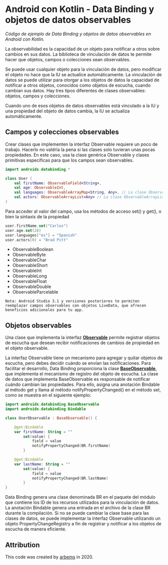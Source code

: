 # Android con Kotlin - Data Binding y objetos de datos observables

*Código de ejemplo de Data Binding y objetos de datos observables en Android con Kotlin.*

La observabilidad es la capacidad de un objeto para notificar a otros sobre cambios en sus datos. La biblioteca de vinculación de datos te permite hacer que objetos, campos o colecciones sean observables.

Se puede usar cualquier objeto para la vinculación de datos, pero modificar el objeto no hace que la IU se actualice automáticamente. La vinculación de datos se puede utilizar para otorgar a los objetos de datos la capacidad de notificar a otros objetos, conocidos como objetos de escucha, cuando cambian sus datos. Hay tres tipos diferentes de clases observables: objetos, campos y colecciones.

Cuando uno de esos objetos de datos observables está vinculado a la IU y una propiedad del objeto de datos cambia, la IU se actualiza automáticamente.
## Campos y colecciones observables

Crear clases que implementen la interfaz Observable requiere un poco de trabajo. Hacerlo no valdría la pena si las clases solo tuvieran unas pocas propiedades. En este caso, usa la clase genérica Observable y clases primitivas específicas para que los campos sean observables.
```kotlin
import androidx.databinding.*

class User (
    val firstName: ObservableField<String>,
    val age: ObservableInt,
    val languages: ObservableArrayMap<String, Any>, // La clase ObservableArrayMap es útil cuando la clave es un tipo de referencia (por ejemplo, String)
    val actors: ObservableArrayList<Any> // La clase ObservableArrayList es útil cuando la clave es un número entero
)
```

Para acceder al valor del campo, usa los métodos de acceso set() y get(), o bien la sintaxis de la propiedad

```kotlin
user.firstName.set("Carlos")
user.age.set(28)
user.languages["es"] = "Spanish"
user.actors[0] = "Brad Pitt"
```

* ObservableBoolean
* ObservableByte
* ObservableChar
* ObservableShort
* ObservableInt
* ObservableLong
* ObservableFloat
* ObservableDouble
* ObservableParcelable

`Nota: Android Studio 3.1 y versiones posteriores te permiten reemplazar campos observables con objetos LiveData, que ofrecen beneficios adicionales para tu app.`

## Objetos observables

Una clase que implementa la interfaz [**Observable**](https://developer.android.com/reference/android/databinding/Observable) permite registrar objetos de escucha que desean recibir notificaciones de cambios de propiedad en el objeto observable.

La interfaz Observable tiene un mecanismo para agregar y quitar objetos de escucha, pero debes decidir cuándo se envían las notificaciones. Para facilitar el desarrollo, Data Binding proporciona la clase [**BaseObservable**](https://developer.android.com/reference/android/databinding/BaseObservable), que implementa el mecanismo de registro del objeto de escucha. La clase de datos que implementa BaseObservable es responsable de notificar cuándo cambian las propiedades. Para ello, asigna una anotación Bindable al método get y llama al método notifyPropertyChanged() en el método set, como se muestra en el siguiente ejemplo:

```kotlin
import androidx.databinding.BaseObservable
import androidx.databinding.Bindable

class UserObservable : BaseObservable() {

    @get:Bindable
    var firstName: String = ""
        set(value) {
            field = value
            notifyPropertyChanged(BR.firstName)
        }

    @get:Bindable
    var lastName: String = ""
        set(value) {
            field = value
            notifyPropertyChanged(BR.lastName)
        }
}
```

Data Binding genera una clase denominada BR en el paquete del módulo que contiene los ID de los recursos utilizados para la vinculación de datos. La anotación Bindable genera una entrada en el archivo de la clase BR durante la compilación. Si no se puede cambiar la clase base para las clases de datos, se puede implementar la interfaz Observable utilizando un objeto PropertyChangeRegistry a fin de registrar y notificar a los objetos de escucha de manera eficiente.


## Attribution

This code was created by [arbems](https://github.com/arbems) in 2020.